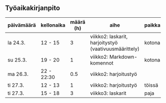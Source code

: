 ## Työaikakirjanpito

päivämäärä | kellonaika | määrä (h) | aihe | paikka
---------- | ---------- | --------- | ---- | -----
la 24.3. | 12 - 15 | 3 | viikko2: laskarit, harjoitystyö (vaativuusmäärittely) | kotona
su 25.3. | 19 - 20 | 1 | viikko2: Markdown-komennot | kotona
ma 26.3. | 22 - 22:30 | 0.5 | viikko2: harjoitustyö |
ti 27.3. | 12 - 13 | 1 | viikko2: harjoitustyö | töissä
ti 27.3. | 15 - 18 | 3 | viikko3: laskarit | paja
